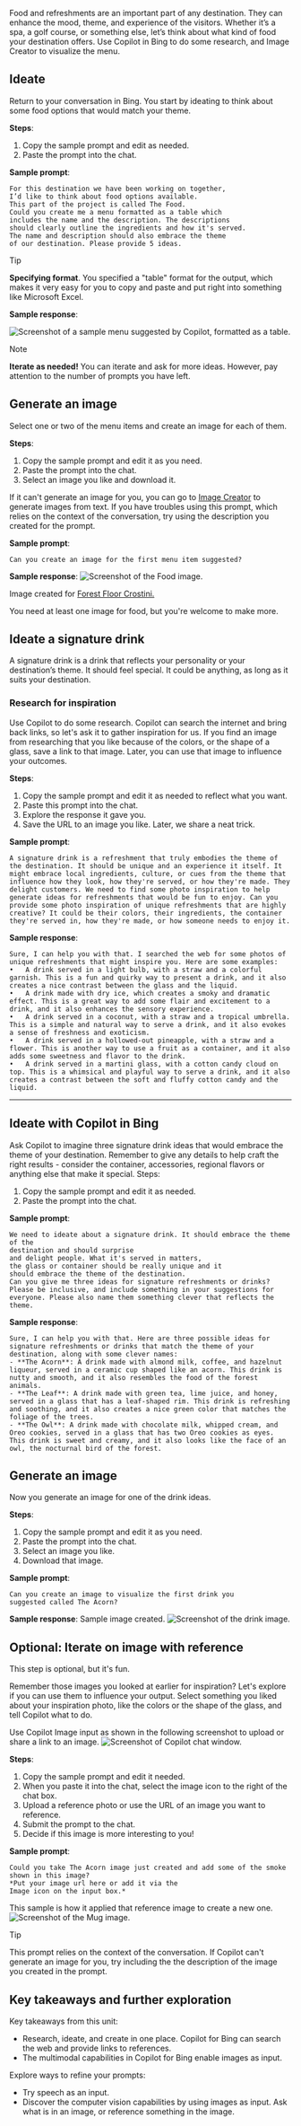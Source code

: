 Food and refreshments are an important part of any destination. They can enhance the mood, theme, and experience of the visitors. Whether it’s a spa, a golf course, or something else, let’s think about what kind of food your destination offers. Use Copilot in Bing to do some research, and Image Creator to visualize the menu.

## Ideate

Return to your conversation in Bing. You start by ideating to think about some food options that would match your theme.

**Steps**:
1. Copy the sample prompt and edit as needed. 
2. Paste the prompt into the chat.

**Sample prompt**:
``` 
For this destination we have been working on together, 
I’d like to think about food options available. 
This part of the project is called The Food. 
Could you create me a menu formatted as a table which 
includes the name and the description. The descriptions 
should clearly outline the ingredients and how it's served. 
The name and description should also embrace the theme 
of our destination. Please provide 5 ideas.   

```
> [!TIP]
> **Specifying format**. You specified a "table" format for the output, which makes it very easy for you to copy and paste and put right into something like Microsoft Excel.

**Sample response**:

![Screenshot of a sample menu suggested by Copilot, formatted as a table.](../media/menu-table.png)

> [!NOTE]
> **Iterate as needed!** You can iterate and ask for more ideas. However, pay attention to the number of prompts you have left.

## Generate an image
Select one or two of the menu items and create an image for each of them.

**Steps**:
1. Copy the sample prompt and edit it as you need.
2. Paste the prompt into the chat.
3. Select an image you like and download it.

If it can't generate an image for you, you can go to [Image Creator](https://www.bing.com/images/create) to generate images from text. If you have troubles using this prompt, which relies on the context of the conversation, try using the description you created for the prompt.

**Sample prompt**:
```
Can you create an image for the first menu item suggested?
```
**Sample response**:
![Screenshot of the Food image.](../media/food.png)

Image created for [Forest Floor Crostini.](https://www.bing.com/images/create/toasted-bread-slices-topped-with-sautc3a9ed-wild-mush/649afba929ce4dbda62b311849131d62?id=lht3G5PBU%2fXK%2fF%2b5OpEbfg%3d%3d&view=detailv2&idpp=genimg&idpclose=1&FORM=SYDBIC)

You need at least one image for food, but you're welcome to make more.  

## Ideate a signature drink
A signature drink is a drink that reflects your personality or your destination’s theme. It should feel special. It could be anything, as long as it suits your destination.

### Research for inspiration
Use Copilot to do some research. Copilot can search the internet and bring back links, so let's ask it to gather inspiration for us. If you find an image from researching that you like because of the colors, or the shape of a glass, save a link to that image. Later, you can use that image to influence your outcomes.

**Steps**:
1. Copy the sample prompt and edit it as needed to reflect what you want.
2. Paste this prompt into the chat.
3. Explore the response it gave you.
4. Save the URL to an image you like. Later, we share a neat trick.

**Sample prompt**:
```
A signature drink is a refreshment that truly embodies the theme of the destination. It should be unique and an experience it itself. It might embrace local ingredients, culture, or cues from the theme that influence how they look, how they're served, or how they're made. They delight customers. We need to find some photo inspiration to help generate ideas for refreshments that would be fun to enjoy. Can you provide some photo inspiration of unique refreshments that are highly creative? It could be their colors, their ingredients, the container they're served in, how they're made, or how someone needs to enjoy it.
```

**Sample response**:
```
Sure, I can help you with that. I searched the web for some photos of unique refreshments that might inspire you. Here are some examples:
•	A drink served in a light bulb, with a straw and a colorful garnish. This is a fun and quirky way to present a drink, and it also creates a nice contrast between the glass and the liquid.
•	A drink made with dry ice, which creates a smoky and dramatic effect. This is a great way to add some flair and excitement to a drink, and it also enhances the sensory experience.
•	A drink served in a coconut, with a straw and a tropical umbrella. This is a simple and natural way to serve a drink, and it also evokes a sense of freshness and exoticism.
•	A drink served in a hollowed-out pineapple, with a straw and a flower. This is another way to use a fruit as a container, and it also adds some sweetness and flavor to the drink.
•	A drink served in a martini glass, with a cotton candy cloud on top. This is a whimsical and playful way to serve a drink, and it also creates a contrast between the soft and fluffy cotton candy and the liquid.

```
----

## Ideate with Copilot in Bing

Ask Copilot to imagine three signature drink ideas that would embrace the theme of your destination. Remember to give any details to help craft the right results - consider the container, accessories, regional flavors or anything else that make it special.
Steps:
1. Copy the sample prompt and edit it as needed.
2. Paste the prompt into the chat.

**Sample prompt**:
```
We need to ideate about a signature drink. It should embrace the theme of the 
destination and should surprise 
and delight people. What it's served in matters, 
the glass or container should be really unique and it
should embrace the theme of the destination. 
Can you give me three ideas for signature refreshments or drinks? Please be inclusive, and include something in your suggestions for everyone. Please also name them something clever that reflects the theme.
```

**Sample response**:

```
Sure, I can help you with that. Here are three possible ideas for signature refreshments or drinks that match the theme of your destination, along with some clever names:
- **The Acorn**: A drink made with almond milk, coffee, and hazelnut liqueur, served in a ceramic cup shaped like an acorn. This drink is nutty and smooth, and it also resembles the food of the forest animals.
- **The Leaf**: A drink made with green tea, lime juice, and honey, served in a glass that has a leaf-shaped rim. This drink is refreshing and soothing, and it also creates a nice green color that matches the foliage of the trees.
- **The Owl**: A drink made with chocolate milk, whipped cream, and Oreo cookies, served in a glass that has two Oreo cookies as eyes. This drink is sweet and creamy, and it also looks like the face of an owl, the nocturnal bird of the forest.
```

## Generate an image
Now you generate an image for one of the drink ideas.

**Steps**:
1. Copy the sample prompt and edit it as you need.
2. Paste the prompt into the chat.
3. Select an image you like.
4. Download that image.

**Sample prompt**:
```
Can you create an image to visualize the first drink you 
suggested called The Acorn?
```
**Sample response**:
Sample image created.
![Screenshot of the drink image.](../media/mug.png)


## Optional: Iterate on image with reference

This step is optional, but it's fun.

Remember those images you looked at earlier for inspiration? Let's explore if you can use them to influence your output. Select something you liked about your inspiration photo, like the colors or the shape of the glass, and tell Copilot what to do.

Use Copilot Image input as shown in the following screenshot to upload or share a link to an image.
![Screenshot of Copilot chat window.](../media/bing-image.png)


**Steps**:
1. Copy the sample prompt and edit it needed.
2. When you paste it into the chat, select the image icon to the right of the chat box.
3. Upload a reference photo or use the URL of an image you want to reference.
4. Submit the prompt to the chat.
5. Decide if this image is more interesting to you!

**Sample prompt**:
```
Could you take The Acorn image just created and add some of the smoke shown in this image?
*Put your image url here or add it via the 
Image icon on the input box.*

```
This sample is how it applied that reference image to create a new one.
![Screenshot of the Mug image.](../media/acorn.png)

> [!TIP]
> This prompt relies on the context of the conversation. If Copilot can't generate an image for you, try including the the description of the image you created in the prompt.

## Key takeaways and further exploration

Key takeaways from this unit:

- Research, ideate, and create in one place. Copilot for Bing can search the web and provide links to references.  
- The multimodal capabilities in Copilot for Bing enable images as input.  

Explore ways to refine your prompts:

- Try speech as an input.  
- Discover the computer vision capabilities by using images as input. Ask what is in an image, or reference something in the image.